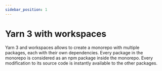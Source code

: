 ```yaml
---
sidebar_position: 1
---
```


# Yarn 3 with workspaces

Yarn 3 and workspaces allows to create a monorepo with multiple packages, each with their own dependencies. Every package in the monorepo is considered as an npm package inside the monorepo. Every modification to its source code is instantly available to the other packages.
